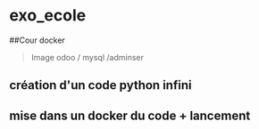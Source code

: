 # exo_ecole
##Cour docker
> Image odoo / mysql /adminser

## création d'un code python infini


## mise dans un docker du code + lancement
